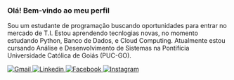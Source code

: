 ### Olá! Bem-vindo ao meu perfil 

Sou um estudante de programação buscando oportunidades para entrar no mercado de T.I. Estou aprendendo tecnlogias novas, no momento estudando Python, Banco de Dados, e Cloud Computing.
Atualmente estou cursando Análise e Desenvolvimento de Sistemas na Pontifícia Universidade Católica de Goiás (PUC-GO).

<p align="left">
  <a href="mailto:eduardobdlima7@gmail.com" target="_blank" rel="noopener noreferrer">
    <img src="https://img.shields.io/badge/-Gmail-FF0000?style=flat-square&labelColor=FF0000&logo=gmail&logoColor=white" alt="Gmail"/>
  </a>
  <a href="https://www.linkedin.com/in/eduardobdlima/" target="_blank" rel="noopener noreferrer">
    <img src="https://img.shields.io/badge/-Linkedin-0e76a8?logo=linkedin&logoColor=white" alt="Linkedin"/>
  </a>
  <a href="https://www.facebook.com/edulimadb" target="_blank" rel="noopener noreferrer">
    <img src="https://img.shields.io/badge/-Facebook-3b5998?logo=facebook&logoColor=white" alt="Facebook"/>
  </a>
  <a href="https://www.instagram.com/edulimadb" target="_blank" rel="noopener noreferrer">
    <img src="https://img.shields.io/badge/-Instagram-DF0174?logo=instagram&logoColor=white" alt="Instagram"/>
  </a>
</p>
